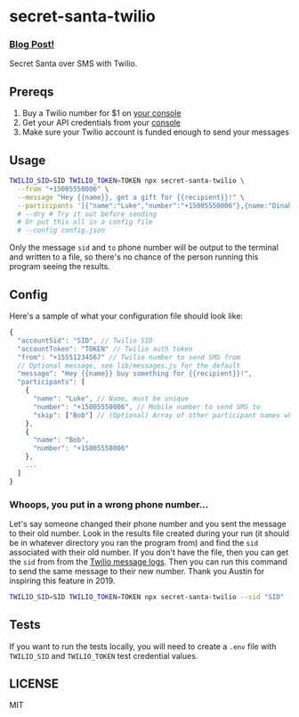 # secret-santa-twilio

### [Blog Post!](http://lukecod.es/2015/12/02/secret-santa-sms-with-twilio/)

Secret Santa over SMS with Twilio.

## Prereqs

1. Buy a Twilio number for $1 on [your console](https://console.twilio.com/us1/develop/phone-numbers/manage/search?frameUrl=%2Fconsole%2Fphone-numbers%2Fsearch%3Fx-target-region%3Dus1&currentFrameUrl=%2Fconsole%2Fphone-numbers%2Fsearch%3FisoCountry%3DUS%26searchTerm%3D%26searchFilter%3Dleft%26searchType%3Dnumber%26x-target-region%3Dus1%26__override_layout__%3Dembed%26bifrost%3Dtrue)
2. Get your API credentials from your [console](https://console.twilio.com/us1/develop/sms/overview?frameUrl=%2Fconsole%2Fsms%2Fdashboard%3Fx-target-region%3Dus1)
3. Make sure your Twilio account is funded enough to send your messages

## Usage

```sh
TWILIO_SID=SID TWILIO_TOKEN=TOKEN npx secret-santa-twilio \
  --from "+15005550006" \
  --message "Hey {{name}}, get a gift for {{recipient}}!" \
  --participants '[{"name":"Luke","number":"+15005550006"},{name:"Dinah","number":"+15005550006"}]'
  # --dry # Try it out before sending
  # Or put this all in a config file
  # --config config.json
```

Only the message `sid` and `to` phone number will be output to the terminal and written to a file, so there's no chance of the person running this program seeing the results.

## Config

Here's a sample of what your configuration file should look like:

```js
{
  "accountSid": "SID", // Twilio SID
  "accountToken": "TOKEN" // Twilio auth token
  "from": "+15551234567" // Twilio number to send SMS from
  // Optional message, see lib/messages.js for the default
  "message": "Hey {{name}} buy something for {{recipient}}!",
  "participants": [
    {
      "name": "Luke", // Name, must be unique
      "number": "+15005550006", // Mobile number to send SMS to
      "skip": ["Bob"] // (Optional) Array of other participant names which they cant be assigned
    },
    {
      "name": "Bob",
      "number": "+15005550006"
    },
    ...
  ]
}
```

### Whoops, you put in a wrong phone number...

Let's say someone changed their phone number and you sent the message to their old number. Look in the results file created during your run (it should be in whatever directory you ran the program from) and find the `sid` associated with their old number. If you don't have the file, then you can get the `sid` from from the [Twilio message logs](https://www.twilio.com/console/phone-numbers/incoming). Then you can run this command to send the same message to their new number. Thank you Austin for inspiring this feature in 2019.

```sh
TWILIO_SID=SID TWILIO_TOKEN=TOKEN npx secret-santa-twilio --sid "SID" --to "+15551234567"
```

## Tests

If you want to run the tests locally, you will need to create a `.env` file with `TWILIO_SID` and `TWILIO_TOKEN` test credential values.

## LICENSE

MIT
